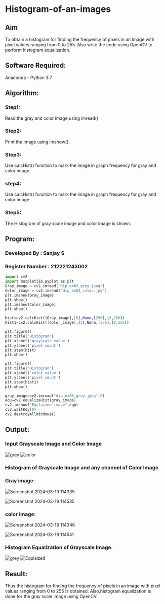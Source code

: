 # Histogram-of-an-images
## Aim
To obtain a histogram for finding the frequency of pixels in an Image with pixel values ranging from 0 to 255. Also write the code using OpenCV to perform histogram equalization.

## Software Required:
Anaconda - Python 3.7

## Algorithm:
### Step1:
Read the gray and color image using imread()

### Step2:
Print the image using imshow().

### Step3:
Use calcHist() function to mark the image in graph frequency for gray and color image.

### step4:
Use calcHist() function to mark the image in graph frequency for gray and color image.

### Step5:
The Histogram of gray scale image and color image is shown.


## Program:

### Developed By    : Sanjay S 
### Register Number : 212221243002
```python
import cv2
import matplotlib.pyplot as plt
Gray_image = cv2.imread('dip_ex03_grey.jpeg')
Color_image = cv2.imread('dip_ex03_color.jpg')
plt.imshow(Gray_image)
plt.show()
plt.imshow(Color_image)
plt.show()

hist=cv2.calcHist([Gray_image],[0],None,[256],[0,256])
hist1=cv2.calcHist([Color_image],[1],None,[256],[0,256])

plt.figure()
plt.title("Histogram")
plt.xlabel('grayscale value')
plt.ylabel('pixel count')
plt.stem(hist)
plt.show()

plt.figure()
plt.title("Histogram")
plt.xlabel('color value')
plt.ylabel('pixel count')
plt.stem(hist1)
plt.show()

gray_image=cv2.imread("dip_ex03_grey.jpeg",0)
equ=cv2.equalizeHist(gray_image)
cv2.imshow("Equlaized image",equ)
cv2.waitKey(0)
cv2.destroyAllWindows()
```
## Output:
### Input Grayscale Image and Color Image
![grey](https://github.com/sanjay5656/Histogram-of-an-images/assets/115128955/e5e9d119-cf02-4ceb-a73d-dbd06012b438)
![color](https://github.com/sanjay5656/Histogram-of-an-images/assets/115128955/2e342273-fb7d-4a35-bf25-8bdca6d21498)

### Histogram of Grayscale Image and any channel of Color Image
### Gray image:
![Screenshot 2024-03-19 114339](https://github.com/sanjay5656/Histogram-of-an-images/assets/115128955/a98a9b60-278b-44ee-8b41-7c4e45d92bd9)

![Screenshot 2024-03-19 114535](https://github.com/sanjay5656/Histogram-of-an-images/assets/115128955/56981fde-0854-4bae-8fc1-3d204b473cb8)

### color image:
![Screenshot 2024-03-19 114346](https://github.com/sanjay5656/Histogram-of-an-images/assets/115128955/221b6c99-1c50-4d76-bdfa-f143b5e0513d)

![Screenshot 2024-03-19 114541](https://github.com/sanjay5656/Histogram-of-an-images/assets/115128955/27e95a02-266a-4f50-b21b-a69ccf1ae449)

### Histogram Equalization of Grayscale Image.
![grey](https://github.com/sanjay5656/Histogram-of-an-images/assets/115128955/39229e27-4995-443c-b1e8-49df475c2c70)
![Equlaized](https://github.com/sanjay5656/Histogram-of-an-images/assets/115128955/c9b05e5f-e794-4d55-ab5f-7097fb6313b5)

## Result: 
Thus the histogram for finding the frequency of pixels in an image with pixel values ranging from 0 to 255 is obtained. Also,histogram equalization is done for the gray scale image using OpenCV.

